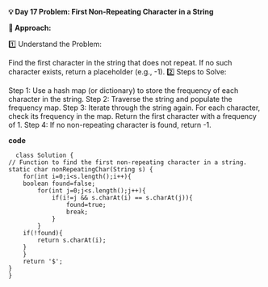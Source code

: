 **💡 Day 17 Problem: First Non-Repeating Character in a String**

**🧠 Approach:**

1️⃣ Understand the Problem:

Find the first character in the string that does not repeat. If no such character exists, return a placeholder (e.g., -1).
2️⃣ Steps to Solve:

Step 1: Use a hash map (or dictionary) to store the frequency of each character in the string.
Step 2: Traverse the string and populate the frequency map.
Step 3: Iterate through the string again. For each character, check its frequency in the map. Return the first character with a frequency of 1.
Step 4: If no non-repeating character is found, return -1.

**code**

      class Solution {
    // Function to find the first non-repeating character in a string.
    static char nonRepeatingChar(String s) {
        for(int i=0;i<s.length();i++){
        boolean found=false;
            for(int j=0;j<s.length();j++){
                if(i!=j && s.charAt(i) == s.charAt(j)){
                    found=true;
                    break;
                }
            }
        if(!found){
            return s.charAt(i);
        }
        }
        return '$';
    }
    }
